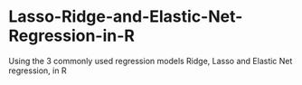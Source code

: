# Lasso-Ridge-and-Elastic-Net-Regression-in-R
Using the 3 commonly used regression models Ridge, Lasso and Elastic Net regression, in R
